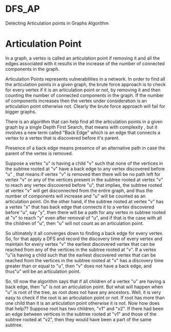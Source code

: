 # DFS_AP
Detecting Articulation points in Graphs Algorithm

# Articulation Point

In a graph, a vertex is called an articulation point if removing it and all the edges associated with it results in the increase of the number of connected components in the graph.


Articulation Points represents vulnerabilities in a network. In order to find all the articulation points in a given graph, the brute force approach is to check for every vertex if it is an articulation point or not, by removing it and then counting the number of connected components in the graph. If the number of components increases then the vertex under consideration is an articulation point otherwise not. 
Clearly the brute force approach will fail for bigger graphs.



There is an algorithm that can help find all the articulation points in a given graph by a single Depth First Search, that means with complexity
, but it involves a new term called "Back Edge" which is an edge that connects a vertex to a vertex that is discovered before it's parent.

Presence of a back edge means presence of an alternative path in case the parent of the vertex is removed. 


Suppose a vertex "u" is having a child "v" such that none of the vertices in the subtree rooted at "v" have a back edge to any vertex 
discovered before "u" , that means if vertex "v" is removed then there will be no path left for vertex "v" or any of the vertices present in the subtree rooted at vertex "v" to reach any vertex discovered before "u", that implies, the subtree rooted at vertex "v" will get disconnected from the entire graph, and thus the number of components will increase and "u" will be counted as an articulation point. On the other hand, if the subtree rooted at vertex "v" has a vertex "x" that has back edge that connects it to a vertex discovered before "u", say "y", then there will be a path for any vertex in subtree rooted at "v" to reach "y" even after removal of "u", and 
if that is the case with all the children of "u", then "u" 
will not count as an articulation point.

So ultimately it all converges down to finding a back edge for every vertex. 
So, for that apply a DFS and record the discovery time of every vertex and 
maintain for every vertex "v"
the earliest discovered vertex that can be reached from any of the vertices in 
the subtree rooted at "v". If a vertex "u"is having a child such that the 
earliest discovered vertex that can be reached from the vertices in 
the subtree rooted at "v" has a discovery time greater than or equal to "u", 
then "v" does not have a back edge, and thus"u"
will be an articulation point.

So, till now the algorithm says that if all children of a vertex "u"
are having a back edge, then "u" is not an articulation point. 
But what will happen when "u" is root of the tree, as root does not have 
any ancestors. Well, it is very easy to check if the root is an articulation 
point or not. If root has more than one child than it is an articulation 
point otherwise it is not. Now how does that help?? 
Suppose root has two children, "v1" and "v2". If there had been an edge 
between vertices in the subtree rooted at "v1" and those of the subtree rooted 
at "v2", then they would have been a part of the same subtree. 
